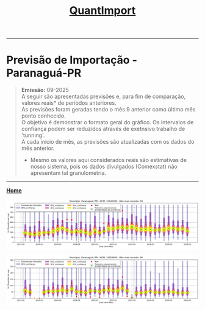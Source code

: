 <header>
<h1><a href="https://quantimportbrazil.github.io/Sobre/">QuantImport</a></h1>
</header>

---

# Previsão de Importação - Paranaguá-PR

> **Emissão:** 09-2025  
> A seguir são apresentadas previsões e, para fim de comparação, valores reais* de períodos anteriores.  
> As previsões foram geradas tendo o mês 9 anterior como último mês ponto conhecido.  
> O objetivo é demonstrar o formato geral do gráfico. Os intervalos de confiança podem ser reduzidos através de exetnsivo trabalho de 'tunning'.  
> A cada início de mês, as previsões são atualizadas com os dados do mês anterior.  
> * Mesmo os valores aqui considerados reais são estimativas de nosso sistema, pois os dados divulgados (Comexstat) não apresentam tal granulometria.

---

**[Home](https://quantimportbrazil.github.io/Sobre/)**  


![Gráfico de Previsão](31042090.png)

![Gráfico de Previsão](31054000.png)